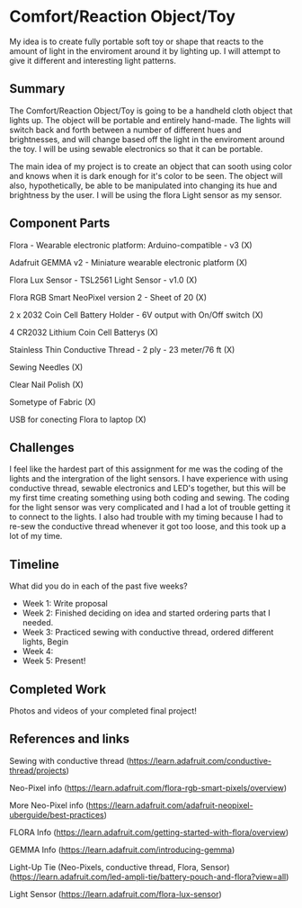 # Comfort/Reaction Object/Toy

My idea is to create fully portable soft toy or shape that reacts to the amount of light in the enviroment around it by lighting up. I will attempt to give it different and interesting light patterns.

## Summary

The Comfort/Reaction Object/Toy is going to be a handheld cloth object that lights up. The object will be portable and entirely hand-made. The lights will switch back and forth between a number of different hues and brightnesses, and will change based off the light in the enviroment around the toy. I will be using sewable electronics so that it can be portable.

The main idea of my project is to create an object that can sooth using color and knows when it is dark enough for it's color to be seen. The object will also, hypothetically, be able to be manipulated into changing its hue and brightness by the user. I will be using the flora Light sensor as my sensor.

## Component Parts

Flora - Wearable electronic platform: Arduino-compatible - v3 (X)

Adafruit GEMMA v2 - Miniature wearable electronic platform (X)

Flora Lux Sensor - TSL2561 Light Sensor - v1.0 (X)

Flora RGB Smart NeoPixel version 2 - Sheet of 20 (X)

2 x 2032 Coin Cell Battery Holder - 6V output with On/Off switch (X)

4 CR2032 Lithium Coin Cell Batterys (X)

Stainless Thin Conductive Thread - 2 ply - 23 meter/76 ft (X)

Sewing Needles (X)

Clear Nail Polish (X)

Sometype of Fabric (X)

USB for conecting Flora to laptop (X)

## Challenges

I feel like the hardest part of this assignment for me was the coding of the lights and the intergration of the light sensors. I have experience with using conductive thread, sewable electronics and LED's together, but this will be my first time creating something using both coding and sewing. The coding for the light sensor was very complicated and I had a lot of trouble getting it to connect to the lights. I also had trouble with my timing because I had to re-sew the conductive thread whenever it got too loose, and this took up a lot of my time.


## Timeline

What did you do in each of the past five weeks?

- Week 1: Write proposal
- Week 2: Finished deciding on idea and started ordering parts that I needed.
- Week 3: Practiced sewing with conductive thread, ordered different lights, Begin
- Week 4:
- Week 5: Present!

## Completed Work

Photos and videos of your completed final project!

## References and links

Sewing with conductive thread (https://learn.adafruit.com/conductive-thread/projects)

Neo-Pixel info (https://learn.adafruit.com/flora-rgb-smart-pixels/overview)

More Neo-Pixel info (https://learn.adafruit.com/adafruit-neopixel-uberguide/best-practices)

FLORA Info (https://learn.adafruit.com/getting-started-with-flora/overview)

GEMMA Info (https://learn.adafruit.com/introducing-gemma)

Light-Up Tie (Neo-Pixels, conductive thread, Flora, Sensor) (https://learn.adafruit.com/led-ampli-tie/battery-pouch-and-flora?view=all)

Light Sensor (https://learn.adafruit.com/flora-lux-sensor)
